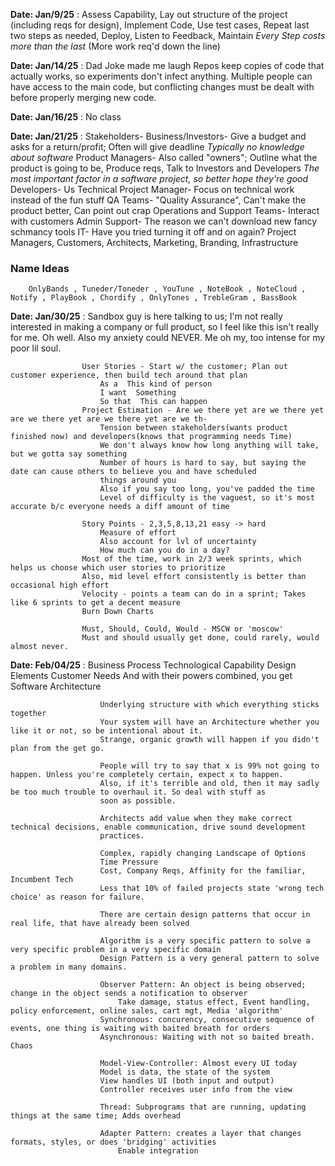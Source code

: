 **Date: Jan/9/25** : Assess Capability, Lay out structure of the project (including reqs for design),
                    Implement Code, Use test cases, Repeat last two steps as needed, Deploy, Listen to
                    Feedback, Maintain
                    _Every Step costs more than the last_
                    (More work req'd down the line)

**Date: Jan/14/25** : Dad Joke made me laugh
                    Repos keep copies of code that actually works, so experiments don't infect anything.
                    Multiple people can have access to the main code, but conflicting changes must be dealt with
                    before properly merging new code.

**Date: Jan/16/25** : No class

**Date: Jan/21/25** : Stakeholders-
                    Business/Investors- Give a budget and asks for a return/profit; Often will give deadline
                        _Typically no knowledge about software_
                    Product Managers- Also called "owners"; Outline what the product is going to be, Produce reqs,
                        Talk to Investors and Developers
                        _The most important factor in a software project, so better hope they're good_
                    Developers- Us
                    Technical Project Manager- Focus on technical work instead of the fun stuff
                    QA Teams- "Quality Assurance", Can't make the product better, Can point out crap
                    Operations and Support Teams- Interact with customers
                    Admin Support- The reason we can't download new fancy schmancy tools
                    IT- Have you tried turning it off and on again?
                    Project Managers, Customers, Architects, Marketing, Branding, Infrastructure
                    
### Name Ideas
        OnlyBands , Tuneder/Toneder , YouTune , NoteBook , NoteCloud , Notify , PlayBook , Chordify , OnlyTones , TrebleGram , BassBook


**Date: Jan/30/25** : Sandbox guy is here talking to us; I'm not really interested in making a company or full product, so I
                    feel like this isn't really for me. Oh well.
                    Also my anxiety could NEVER. Me oh my, too intense for my poor lil soul.
                    
                    User Stories - Start w/ the customer; Plan out customer experience, then build tech around that plan
                        As a  This kind of person
                        I want  Something
                        So that  This can happen
                    Project Estimation - Are we there yet are we there yet are we there yet are we there yet are we th-
                        Tension between stakeholders(wants product finished now) and developers(knows that programming needs Time)
                        We don't always know how long anything will take, but we gotta say something
                        Number of hours is hard to say, but saying the date can cause others to believe you and have scheduled
                        things around you
                        Also if you say too long, you've padded the time
                        Level of difficulty is the vaguest, so it's most accurate b/c everyone needs a diff amount of time

                    Story Points - 2,3,5,8,13,21 easy -> hard
                        Measure of effort
                        Also account for lvl of uncertainty
                        How much can you do in a day?
                    Most of the time, work in 2/3 week sprints, which helps us choose which user stories to prioritize
                    Also, mid level effort consistently is better than occasional high effort
                    Velocity - points a team can do in a sprint; Takes like 6 sprints to get a decent measure
                    Burn Down Charts

                    Must, Should, Could, Would - MSCW or 'moscow'
                    Must and should usually get done, could rarely, would almost never.

**Date: Feb/04/25** :   Business Process
                        Technological Capability
                        Design Elements
                        Customer Needs
                        And with their powers combined, you get Software Architecture

                        Underlying structure with which everything sticks together
                        Your system will have an Architecture whether you like it or not, so be intentional about it.
                        Strange, organic growth will happen if you didn't plan from the get go.

                        People will try to say that x is 99% not going to happen. Unless you're completely certain, expect x to happen.
                        Also, if it's terrible and old, then it may sadly be too much trouble to overhaul it. So deal with stuff as
                        soon as possible.

                        Architects add value when they make correct technical decisions, enable communication, drive sound development
                        practices.

                        Complex, rapidly changing Landscape of Options
                        Time Pressure
                        Cost, Company Reqs, Affinity for the familiar, Incumbent Tech
                        Less that 10% of failed projects state 'wrong tech choice' as reason for failure.

                        There are certain design patterns that occur in real life, that have already been solved

                        Algorithm is a very specific pattern to solve a very specific problem in a very specific domain
                        Design Pattern is a very general pattern to solve a problem in many domains.

                        Observer Pattern: An object is being observed; change in the object sends a notification to observer
                            Take damage, status effect, Event handling, policy enforcement, online sales, cart mgt, Media 'algorithm'
                        Synchronous: concurency, consecutive sequence of events, one thing is waiting with baited breath for orders
                        Asynchronous: Waiting with not so baited breath. Chaos

                        Model-View-Controller: Almost every UI today
                        Model is data, the state of the system
                        View handles UI (both input and output)
                        Controller receives user info from the view

                        Thread: Subprograms that are running, updating things at the same time; Adds overhead

                        Adapter Pattern: creates a layer that changes formats, styles, or does 'bridging' activities
                            Enable integration
